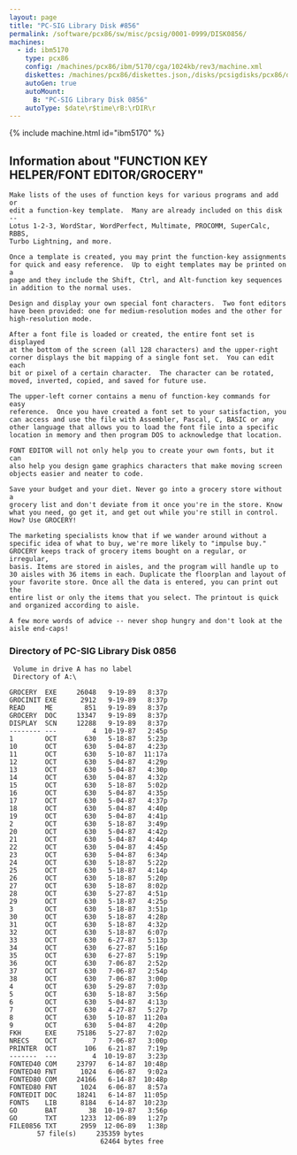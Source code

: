 ```yaml
---
layout: page
title: "PC-SIG Library Disk #856"
permalink: /software/pcx86/sw/misc/pcsig/0001-0999/DISK0856/
machines:
  - id: ibm5170
    type: pcx86
    config: /machines/pcx86/ibm/5170/cga/1024kb/rev3/machine.xml
    diskettes: /machines/pcx86/diskettes.json,/disks/pcsigdisks/pcx86/diskettes.json
    autoGen: true
    autoMount:
      B: "PC-SIG Library Disk 0856"
    autoType: $date\r$time\rB:\rDIR\r
---
```


{% include machine.html id="ibm5170" %}

## Information about "FUNCTION KEY HELPER/FONT EDITOR/GROCERY"

    Make lists of the uses of function keys for various programs and add or
    edit a function-key template.  Many are already included on this disk --
    Lotus 1-2-3, WordStar, WordPerfect, Multimate, PROCOMM, SuperCalc, RBBS,
    Turbo Lightning, and more.
    
    Once a template is created, you may print the function-key assignments
    for quick and easy reference.  Up to eight templates may be printed on a
    page and they include the Shift, Ctrl, and Alt-function key sequences
    in addition to the normal uses.
    
    Design and display your own special font characters.  Two font editors
    have been provided: one for medium-resolution modes and the other for
    high-resolution mode.
    
    After a font file is loaded or created, the entire font set is displayed
    at the bottom of the screen (all 128 characters) and the upper-right
    corner displays the bit mapping of a single font set.  You can edit each
    bit or pixel of a certain character.  The character can be rotated,
    moved, inverted, copied, and saved for future use.
    
    The upper-left corner contains a menu of function-key commands for easy
    reference.  Once you have created a font set to your satisfaction, you
    can access and use the file with Assembler, Pascal, C, BASIC or any
    other language that allows you to load the font file into a specific
    location in memory and then program DOS to acknowledge that location.
    
    FONT EDITOR will not only help you to create your own fonts, but it can
    also help you design game graphics characters that make moving screen
    objects easier and neater to code.
    
    Save your budget and your diet. Never go into a grocery store without a
    grocery list and don't deviate from it once you're in the store. Know
    what you need, go get it, and get out while you're still in control.
    How? Use GROCERY!
    
    The marketing specialists know that if we wander around without a
    specific idea of what to buy, we're more likely to "impulse buy."
    GROCERY keeps track of grocery items bought on a regular, or irregular,
    basis. Items are stored in aisles, and the program will handle up to
    30 aisles with 36 items in each. Duplicate the floorplan and layout of
    your favorite store. Once all the data is entered, you can print out the
    entire list or only the items that you select. The printout is quick
    and organized according to aisle.
    
    A few more words of advice -- never shop hungry and don't look at the
    aisle end-caps!

### Directory of PC-SIG Library Disk 0856

     Volume in drive A has no label
     Directory of A:\

    GROCERY  EXE     26048   9-19-89   8:37p
    GROCINIT EXE      2912   9-19-89   8:37p
    READ     ME        851   9-19-89   8:37p
    GROCERY  DOC     13347   9-19-89   8:37p
    DISPLAY  SCN     12288   9-19-89   8:37p
    -------- ---         4  10-19-87   2:45p
    1        OCT       630   5-18-87   5:23p
    10       OCT       630   5-04-87   4:23p
    11       OCT       630   5-10-87  11:17a
    12       OCT       630   5-04-87   4:29p
    13       OCT       630   5-04-87   4:30p
    14       OCT       630   5-04-87   4:32p
    15       OCT       630   5-18-87   5:02p
    16       OCT       630   5-04-87   4:35p
    17       OCT       630   5-04-87   4:37p
    18       OCT       630   5-04-87   4:40p
    19       OCT       630   5-04-87   4:41p
    2        OCT       630   5-18-87   3:49p
    20       OCT       630   5-04-87   4:42p
    21       OCT       630   5-04-87   4:44p
    22       OCT       630   5-04-87   4:45p
    23       OCT       630   5-04-87   6:34p
    24       OCT       630   5-18-87   5:22p
    25       OCT       630   5-18-87   4:14p
    26       OCT       630   5-18-87   5:20p
    27       OCT       630   5-18-87   8:02p
    28       OCT       630   5-27-87   4:51p
    29       OCT       630   5-18-87   4:25p
    3        OCT       630   5-18-87   3:51p
    30       OCT       630   5-18-87   4:28p
    31       OCT       630   5-18-87   4:32p
    32       OCT       630   5-18-87   6:07p
    33       OCT       630   6-27-87   5:13p
    34       OCT       630   6-27-87   5:16p
    35       OCT       630   6-27-87   5:19p
    36       OCT       630   7-06-87   2:52p
    37       OCT       630   7-06-87   2:54p
    38       OCT       630   7-06-87   3:00p
    4        OCT       630   5-29-87   7:03p
    5        OCT       630   5-18-87   3:56p
    6        OCT       630   5-04-87   4:13p
    7        OCT       630   4-27-87   5:27p
    8        OCT       630   5-10-87  11:20a
    9        OCT       630   5-04-87   4:20p
    FKH      EXE     75186   5-27-87   7:02p
    NRECS    OCT         7   7-06-87   3:00p
    PRINTER  OCT       106   6-21-87   7:19p
    -------  ---         4  10-19-87   3:23p
    FONTED40 COM     23797   6-14-87  10:48p
    FONTED40 FNT      1024   6-06-87   9:02a
    FONTED80 COM     24166   6-14-87  10:48p
    FONTED80 FNT      1024   6-06-87   8:57a
    FONTEDIT DOC     18241   6-14-87  11:05p
    FONTS    LIB      8184   6-14-87  10:23p
    GO       BAT        38  10-19-87   3:56p
    GO       TXT      1233  12-06-89   1:27p
    FILE0856 TXT      2959  12-06-89   1:38p
           57 file(s)     235359 bytes
                           62464 bytes free
